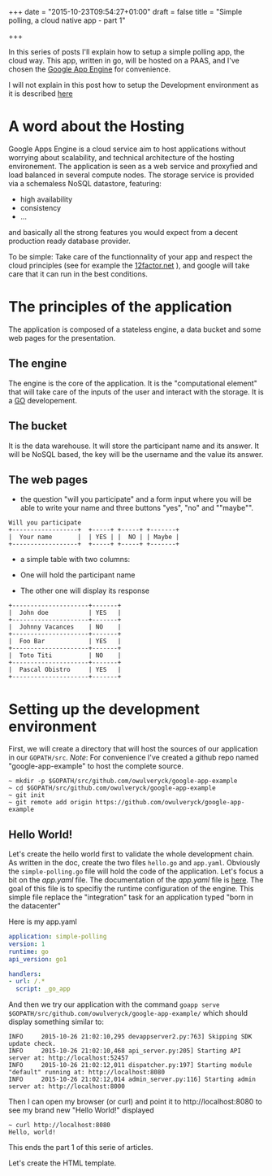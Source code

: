 +++
date = "2015-10-23T09:54:27+01:00"
draft = false
title = "Simple polling, a cloud native app - part 1"

+++

In this series of posts I'll explain how to setup a simple polling app, the cloud way.
This app, written in go, will be hosted on a PAAS, and I've chosen the [Google App Engine](https://cloud.google.com/appengine/docs) for convenience.

I will not explain in this post how to setup the Development environment as it is described [here](https://cloud.google.com/appengine/docs/go/gettingstarted/devenvironment)

# A word about the Hosting

Google Apps Engine is a cloud service aim to host applications without worrying about scalability, and technical architecture of the hosting environement.
The application is seen as a web service and proxyfied and load balanced in several compute nodes.
The storage service is provided via a schemaless NoSQL datastore, featuring:

* high availability
* consistency
* ...

and basically all the strong features you would expect from a decent production ready database provider.

To be simple: Take care of the functionnality of your app and respect the cloud principles (see for example the [12factor.net](http://12factor.net) ), and google will take care that it can run in the best conditions.

# The principles of the application

The application is composed of a stateless engine, a data bucket and some web pages for the presentation.

## The engine

The engine is the core of the application. It is the "computational element" that will take care of the inputs of the user and interact with the storage.
It is a [GO](http://golang.org) developement.

## The bucket

It is the data warehouse. It will store the participant name and its answer. It will be NoSQL based, the key will be the username and the value its answer.

## The web pages

* the question "will you participate" and a form input where you will be able to write your name and three buttons "yes", "no" and ""maybe"".
```
Will you participate 
+------------------+  +-----+ +-----+ +-------+
|  Your name       |  | YES | |  NO | | Maybe |
+------------------+  +-----+ +-----+ +-------+
```

* a simple table with two columns:

* One will hold the participant name
* The other one will display its response

```
+---------------------+-------+
|  John doe           | YES   |
+---------------------+-------+
|  Johnny Vacances    | NO    |
+---------------------+-------+
|  Foo Bar            | YES   |
+---------------------+-------+
|  Toto Titi          | NO    |
+---------------------+-------+
|  Pascal Obistro     | YES   |
+---------------------+-------+
```

# Setting up the development environment

First, we will create a directory that will host the sources of our application in our `GOPATH/src`.
_Note_: For convenience I've created a github repo named "google-app-example" to host the complete source.

```
~ mkdir -p $GOPATH/src/github.com/owulveryck/google-app-example
~ cd $GOPATH/src/github.com/owulveryck/google-app-example
~ git init
~ git remote add origin https://github.com/owulveryck/google-app-example
```


## Hello World!

Let's create the hello world first to validate the whole development chain.
As written in the doc, create the two files `hello.go` and `app.yaml`.
Obviously the `simple-polling.go` file will hold the code of the application. Let's focus a bit on the _app.yaml_ file.
The documentation of the _app.yaml_ file is [here](https://cloud.google.com/appengine/docs/go/config/appconfig). The goal of this file is to specifiy the runtime configuration of the engine.
This simple file replace the "integration" task for an application typed "born in the datacenter"

Here is my app.yaml
```yaml
application: simple-polling
version: 1
runtime: go
api_version: go1

handlers:
- url: /.*
  script: _go_app
```

And then we try our application with the command `goapp serve $GOPATH/src/github.com/owulveryck/google-app-example/`
which should display something similar to:
```
INFO     2015-10-26 21:02:10,295 devappserver2.py:763] Skipping SDK update check.
INFO     2015-10-26 21:02:10,468 api_server.py:205] Starting API server at: http://localhost:52457
INFO     2015-10-26 21:02:12,011 dispatcher.py:197] Starting module "default" running at: http://localhost:8080
INFO     2015-10-26 21:02:12,014 admin_server.py:116] Starting admin server at: http://localhost:8000
```

Then I can open my browser (or curl) and point it to http://localhost:8080 to see my brand new "Hello World!" displayed

```
~ curl http://localhost:8080
Hello, world!
```

This ends the part 1 of this serie of articles.

Let's create the HTML template.

```html

```
